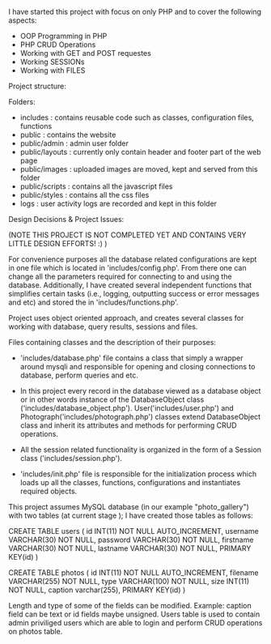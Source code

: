 I have started this project with focus on only PHP and to cover the following aspects:

- OOP Programming in PHP
- PHP CRUD Operations
- Working with GET and POST requestes
- Working SESSIONs
- Working with FILES

Project structure:

Folders:
- includes			: contains reusable code such as classes, configuration files, functions
- public			: contains the website 
- public/admin		: admin user folder
- public/layouts	: currently only contain header and footer part of the web page
- public/images		: uploaded images are moved, kept and served from this folder
- public/scripts	: contains all the javascript files
- public/styles		: contains all the css files
- logs				: user activity logs are recorded and kept in this folder


Design Decisions & Project Issues:

(NOTE THIS PROJECT IS NOT COMPLETED YET AND CONTAINS VERY LITTLE DESIGN EFFORTS! :) )


For convenience purposes all the database related configurations are kept in one file which is located in 'includes/config.php'. From there one can change all the parameters required for connecting to and using the database.
Additionally, I have created several independent functions that simplifies certain tasks (i.e., logging, outputting success or error messages and etc) and stored the in 'includes/functions.php'.

Project uses object oriented approach, and creates several classes for working with database, query results, sessions and files.

Files containing classes and the description of their purposes:
- 'includes/database.php' file contains a class that simply a wrapper around mysqli and responsible for opening and closing connections to database, perform queries and etc.

- In this project every record in the database viewed as a database object or in other words instance of the DatabaseObject class ('includes/database_object.php'). User('includes/user.php') and Photograph('includes/photograph.php') classes extend DatabaseObject class and inherit its attributes and methods for performing CRUD operations.

- All the session related functionality is organized in the form of a Session class ('includes/session.php'). 

- 'includes/init.php' file is responsible for the initialization process which loads up all the classes, functions, configurations and instantiates required objects. 

This project assumes MySQL database (in our example "photo_gallery") with two tables (at current stage );
I have created those tables as follows:

CREATE TABLE users (
	id INT(11) NOT NULL AUTO_INCREMENT,
	username VARCHAR(30) NOT NULL,
	password VARCHAR(30) NOT NULL,
	firstname VARCHAR(30) NOT NULL,
	lastname VARCHAR(30) NOT NULL,
	PRIMARY KEY(id)
)


CREATE TABLE photos (
	id INT(11) NOT NULL AUTO_INCREMENT,
	filename VARCHAR(255) NOT NULL,
	type VARCHAR(100) NOT NULL,
	size INT(11) NOT NULL,
	caption varchar(255),
	PRIMARY KEY(id)
)

Length and type of some of the fields can be modified. Example: caption field can be text or id fields maybe unsigned.
Users table is used to contain admin priviliged users which are able to login and perform CRUD operations on photos table.






